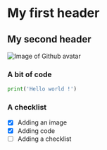 # My first header

## My second header

![Image of Github avatar](https://avatars.githubusercontent.com/u/9919?s=460&v=4)

### A bit of code

``` python
print('Hello world !')
```
### A checklist

- [x] Adding an image
- [x] Adding code
- [ ] Adding a checklist
